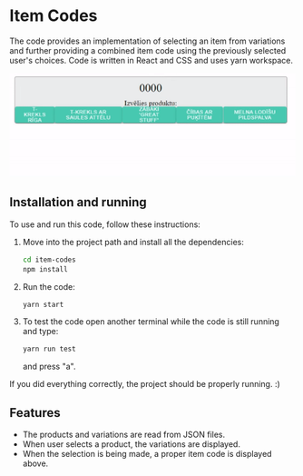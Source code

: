 # Item Codes
The code provides an implementation of selecting an item from variations and further providing a combined item code using the previously selected user's choices. Code is written in React and CSS and uses yarn workspace.

![](https://github.com/lienebalina/item-codes/blob/main/item-codes/public/ezgif.com-video-to-gif.gif)

## Installation and running
To use and run this code, follow these instructions:
1. Move into the project path and install all the dependencies:
   ```bash
   cd item-codes
   npm install
   ```
2. Run the code:
   ```bash
   yarn start
   ```
3. To test the code open another terminal while the code is still running and type:
   ```bash
   yarn run test
   ```
   and press "a".
   
If you did everything correctly, the project should be properly running. :)

## Features
* The products and variations are read from JSON files.
* When user selects a product, the variations are displayed.
* When the selection is being made, a proper item code is displayed above.
